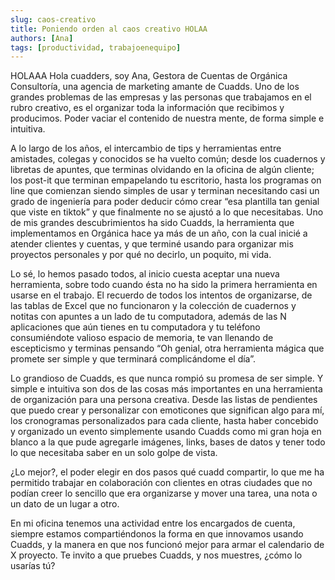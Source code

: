 ```yaml
---
slug: caos-creativo
title: Poniendo orden al caos creativo HOLAA
authors: [Ana]
tags: [productividad, trabajoenequipo]
---
```


HOLAAA  Hola cuadders, soy Ana, Gestora de Cuentas de Orgánica Consultoría, una agencia de marketing amante de Cuadds. 
Uno de los grandes problemas de las empresas y las personas que trabajamos en el rubro creativo, es el organizar toda la información que recibimos y producimos. Poder vaciar el contenido de nuestra mente, de forma simple e intuitiva. 

A lo largo de los años, el intercambio de tips y herramientas entre amistades, colegas y conocidos se ha vuelto común; desde los cuadernos y libretas de apuntes, que terminas olvidando en la oficina de algún cliente; los post-it que terminan empapelando tu escritorio, hasta los programas on line que comienzan siendo simples de usar y terminan necesitando casi un grado de ingeniería para poder deducir cómo crear “esa plantilla tan genial que viste en tiktok” y que finalmente no se ajustó a lo que necesitabas. 
Uno de mis grandes descubrimientos ha sido Cuadds, la herramienta que implementamos en Orgánica hace ya más de un año, con la cual inicié a atender clientes y cuentas, y que terminé usando para organizar mis proyectos personales y por qué no decirlo, un poquito, mi vida.

Lo sé, lo hemos pasado todos, al inicio cuesta aceptar una nueva herramienta, sobre todo cuando ésta no ha sido la primera herramienta en usarse en el trabajo. El recuerdo de todos los intentos de organizarse, de las tablas de Excel que no funcionaron y la colección de cuadernos y notitas con apuntes a un lado de tu computadora, además de las N aplicaciones que aún tienes en tu computadora y tu teléfono consumiéndote valioso espacio de memoria, te van llenando de escepticismo y terminas pensando “Oh genial, otra herramienta mágica que promete ser simple y que terminará complicándome el día”.

Lo grandioso de Cuadds, es que nunca rompió su promesa de ser simple. Y simple e intuitiva son dos de las cosas más importantes en una herramienta de organización para una persona creativa. 
Desde las listas de pendientes que puedo crear y personalizar con emoticones que significan algo para mí, los cronogramas personalizados para cada cliente, hasta haber concebido y organizado un evento simplemente usando Cuadds como mi gran hoja en blanco a la que pude agregarle imágenes, links, bases de datos y tener todo lo que necesitaba saber en un solo golpe de vista. 

¿Lo mejor?, el poder elegir en dos pasos qué cuadd compartir, lo que me ha permitido trabajar en colaboración con clientes en otras ciudades que no podían creer lo sencillo que era organizarse y mover una tarea, una nota o un dato de un lugar a otro. 

En mi oficina tenemos una actividad entre los encargados de cuenta, siempre estamos compartiéndonos la forma en que innovamos usando Cuadds, y la manera en que nos funcionó mejor para armar el calendario de X proyecto. Te invito a que pruebes Cuadds, y nos muestres, ¿cómo lo usarías tú? 